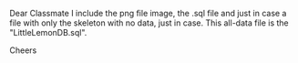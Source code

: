 Dear Classmate
I include the png file image, the .sql file and just in case a file with only the skeleton with no data, just in case.
This all-data file is the "LittleLemonDB.sql".

Cheers
